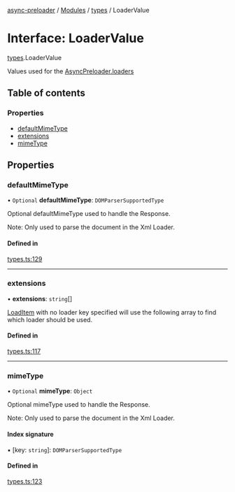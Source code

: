 [async-preloader](../README.md) / [Modules](../modules.md) / [types](../modules/types.md) / LoaderValue

# Interface: LoaderValue

[types](../modules/types.md).LoaderValue

Values used for the [AsyncPreloader.loaders](../classes/index.AsyncPreloader.md#loaders)

## Table of contents

### Properties

- [defaultMimeType](types.LoaderValue.md#defaultmimetype)
- [extensions](types.LoaderValue.md#extensions)
- [mimeType](types.LoaderValue.md#mimetype)

## Properties

### defaultMimeType

• `Optional` **defaultMimeType**: `DOMParserSupportedType`

Optional defaultMimeType used to handle the Response.

Note: Only used to parse the document in the Xml Loader.

#### Defined in

[types.ts:129](https://github.com/dmnsgn/async-preloader/blob/5ae1c38/src/types.ts#L129)

___

### extensions

• **extensions**: `string`[]

[LoadItem](types.LoadItem.md) with no loader key specified will use the following array to find which loader should be used.

#### Defined in

[types.ts:117](https://github.com/dmnsgn/async-preloader/blob/5ae1c38/src/types.ts#L117)

___

### mimeType

• `Optional` **mimeType**: `Object`

Optional mimeType used to handle the Response.

Note: Only used to parse the document in the Xml Loader.

#### Index signature

▪ [key: `string`]: `DOMParserSupportedType`

#### Defined in

[types.ts:123](https://github.com/dmnsgn/async-preloader/blob/5ae1c38/src/types.ts#L123)
